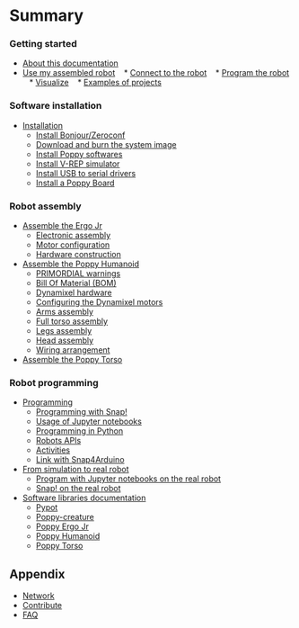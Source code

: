 # Summary

### Getting started

* [About this documentation](README.md)
* [Use my assembled robot](getting-started/README.md)
    * [Connect to the robot](getting-started/connect.md)
    * [Program the robot](getting-started/program-the-robot.md)
    * [Visualize](getting-started/visualize.md)
    * [Examples of projects](getting-started/example-of-projects.md)

### Software installation

* [Installation](installation/README.md)
    - [Install Bonjour/Zeroconf](installation/install-zeroconf.md)
    - [Download and burn the system image](installation/burn-an-image-file.md)
    - [Install Poppy softwares](installation/install-poppy-softwares.md)
    - [Install V-REP simulator](installation/install-vrep.md)
    - [Install USB to serial drivers](installation/install-drivers.md)
    - [Install a Poppy Board](installation/install-a-poppy-board.md)

### Robot assembly
- [Assemble the Ergo Jr](assembly-guides/ergo-jr/README.md)
    * [Electronic assembly](assembly-guides/ergo-jr/electronic-assembly.md)
    * [Motor configuration](assembly-guides/ergo-jr/motor-configuration.md)
    * [Hardware construction](assembly-guides/ergo-jr/mechanical-construction.md)
- [Assemble the Poppy Humanoid](assembly-guides/poppy-humanoid/README.md)
    * [PRIMORDIAL warnings](assembly-guides/poppy-humanoid/warnings.md)
    * [Bill Of Material (BOM)](assembly-guides/poppy-humanoid/bom.md)
    * [Dynamixel hardware](assembly-guides/poppy-humanoid/dynamixel_hardware.md)
    * [Configuring the Dynamixel motors](assembly-guides/poppy-humanoid/addressing_dynamixel.md)
    * [Arms assembly](assembly-guides/poppy-humanoid/arms_assembly.md)
    * [Full torso assembly](assembly-guides/poppy-humanoid/trunk_assembly.md)
    * [Legs assembly](assembly-guides/poppy-humanoid/legs_assembly.md)
    * [Head assembly](assembly-guides/poppy-humanoid/head_assembly.md)
    * [Wiring arrangement](assembly-guides/poppy-humanoid/wiring_arrangement.md)
- [Assemble the Poppy Torso](assembly-guides/poppy-torso/README.md)

### Robot programming

* [Programming](programming/README.md)
    - [Programming with Snap!](programming/snap.md)
    - [Usage of Jupyter notebooks](programming/notebooks.md)
    - [Programming in Python](programming/python.md)
    - [Robots APIs](programming/rest.md)
    - [Activities](demo-activities/README.md)
    - [Link with Snap4Arduino](demo-activities/snap4arduino.md)
* [From simulation to real robot](from-simulation-to-real-robot/README.md)
    - [Program with Jupyter notebooks on the real robot](from-simulation-to-real-robot/using-jupyter.md)
    - [Snap! on the real robot](from-simulation-to-real-robot/using-snap.md)
* [Software libraries documentation](software-libraries/README.md)
    - [Pypot](software-libraries/pypot.md)
    - [Poppy-creature](software-libraries/poppy-creature.md)
    - [Poppy Ergo Jr](software-libraries/poppy-ergo-jr.md)
    - [Poppy Humanoid](software-libraries/poppy-humanoid.md)
    - [Poppy Torso](software-libraries/poppy-torso.md)

## Appendix

* [Network](appendix/network.md)
* [Contribute](appendix/contribute.md)
* [FAQ](appendix/faq.md)
    <!-- - [Raspoppy](appendix/raspoppy.md) -->
